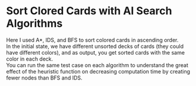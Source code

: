 # Sort Clored Cards with AI Search Algorithms

Here I used A*, IDS, and BFS to sort colored cards in ascending order.
<br>
In the initial state, we have different unsorted decks of cards (they could have different colors), and as output, you get sorted cards with the same color in each deck.<br>
You can run the same test case on each algorithm to understand the great effect of the heuristic function on decreasing computation time by creating fewer nodes than BFS and IDS.
